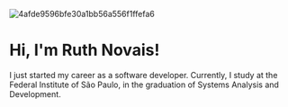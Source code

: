 ![4afde9596bfe30a1bb56a556f1ffefa6](https://github.com/Ruthless-n/Ruthless-n/assets/112913657/dd955e7e-12c5-470d-9572-9586d94959cc)
<p align="center"><h1> Hi, I'm Ruth Novais! </h1></p>

I just started my career as a software developer.
Currently, I study at the Federal Institute of São Paulo, in the graduation of Systems Analysis and Development.
